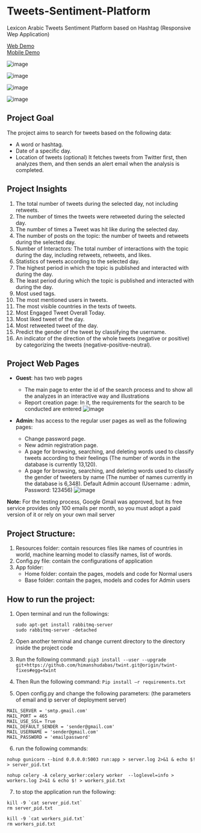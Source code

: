 # Tweets-Sentiment-Platform
Lexicon Arabic Tweets Sentiment Platform based on Hashtag (Responsive Wep Application)

[Web Demo](https://youtu.be/cAqKSIp-f1U)<br>
[Mobile Demo](https://youtu.be/ptvAxVro_Lc)<br>

![image](https://github.com/AliaHa3/Tweets-Sentiment-Platform/assets/98602171/fa37bc8a-9de3-4770-9c16-18974940eb90)

![image](https://github.com/AliaHa3/Tweets-Sentiment-Platform/assets/98602171/fd2a7347-c642-4be9-8311-9335d5abef93)

![image](https://github.com/AliaHa3/Tweets-Sentiment-Platform/assets/98602171/60a4a5a7-2801-4cf4-a954-8028c49187ea)


![image](https://github.com/AliaHa3/Tweets-Sentiment-Platform/assets/98602171/8c5d6713-af4c-4454-9b37-ddfd84c84bb5)


## Project Goal
The project aims to search for tweets based on the following data:
* A word or hashtag.
* Date of a specific day.
* Location of tweets (optional)
It fetches tweets from Twitter first, then analyzes them, and then sends an alert email when the analysis is completed.

## Project Insights
1. The total number of tweets during the selected day, not including retweets.
2. The number of times the tweets were retweeted during the selected day.
3. The number of times a Tweet was hit like during the selected day.
4. The number of posts on the topic: the number of tweets and retweets during the selected day.
5. Number of Interactors: The total number of interactions with the topic during the day, including retweets, retweets, and likes.
6. Statistics of tweets according to the selected day.
7. The highest period in which the topic is published and interacted with during the day.
8. The least period during which the topic is published and interacted with during the day.
9. Most used tags.
10. The most mentioned users in tweets.
11. The most visible countries in the texts of tweets.
12. Most Engaged Tweet Overall Today.
13. Most liked tweet of the day.
14. Most retweeted tweet of the day.
15. Predict the gender of the tweet by classifying the username.
16. An indicator of the direction of the whole tweets (negative or positive) by categorizing the tweets (negative-positive-neutral).

## Project Web Pages
* **Guest**: has two web pages
    * The main page to enter the id of the search process and to show all the analyzes in an interactive way and illustrations
    * Report creation page: In it, the requirements for the search to be conducted are entered
    ![image](https://github.com/AliaHa3/Tweets-Sentiment-Platform/assets/98602171/0a7fbce8-8d02-43b9-998d-0563ef3625b4)

* **Admin**: has access to the regular user pages as well as the following pages:
    * Change password page.
    * New admin registration page.
    * A page for browsing, searching, and deleting words used to classify tweets according to their feelings (The number of words in the database is currently 13,120).
    * A page for browsing, searching, and deleting words used to classify the gender of tweeters by name (The number of names currently in the database is 6,348).
Default Admin account (Username : admin, Password: 123456)
![image](https://github.com/AliaHa3/Tweets-Sentiment-Platform/assets/98602171/55b0edb0-456f-42bb-acec-b44159096a5f)

**Note:**
For the testing process, Google Gmail was approved, but its free service provides only 100 emails per month, so you must adopt a paid version of it or rely on your own mail server


## Project Structure:
1.	Resources folder: contain resources files like names of countries in world, machine learning model to classify names, list of words.
2.	Config.py file: contain the configurations of application
3.	App folder:
	* Home folder: contain the pages, models and code for Normal users
    * Base folder: contain the pages, models and codes for Admin users

## How to run the project:
1.	Open terminal and run the followings:
	```
    sudo apt-get install rabbitmq-server
	sudo rabbitmq-server -detached
    ```
2.	Open another terminal and change current directory to the directory inside the project code

3.	Run the following command:
```pip3 install --user --upgrade git+https://github.com/himanshudabas/twint.git@origin/twint-fixes#egg=twint ```

4.	Then Run the following command:
```Pip install –r requirements.txt```

5.	Open config.py and change the following parameters:
(the parameters of email and ip server of deployment server)
```
MAIL_SERVER = 'smtp.gmail.com'
MAIL_PORT = 465
MAIL_USE_SSL= True
MAIL_DEFAULT_SENDER = 'sender@gmail.com'
MAIL_USERNAME = 'sender@gmail.com'
MAIL_PASSWORD = 'emailpassword'
```

6. run the following commands:
```
nohup gunicorn --bind 0.0.0.0:5003 run:app > server.log 2>&1 & echo $! > server_pid.txt

nohup celery -A celery_worker:celery worker  --loglevel=info > workers.log 2>&1 & echo $! > workers_pid.txt
```
7. to stop the application run the following:
```
kill -9 `cat server_pid.txt`
rm server_pid.txt

kill -9 `cat workers_pid.txt`
rm workers_pid.txt
```
